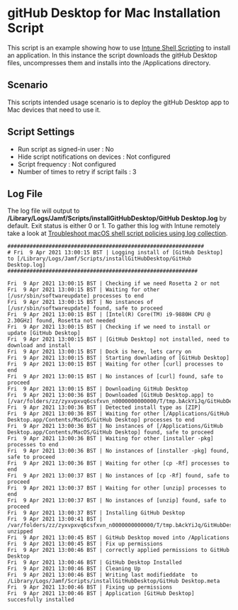 # gitHub Desktop for Mac Installation Script

This script is an example showing how to use [Intune Shell Scripting](https://docs.microsoft.com/en-us/mem/intune/apps/macos-shell-scripts) to install an application. In this instance the script downloads the gitHub Desktop files, uncompresses them and installs into the /Applications directory.

## Scenario

This scripts intended usage scenario is to deploy the gitHub Desktop app to Mac devices that need to use it.


## Script Settings

- Run script as signed-in user : No
- Hide script notifications on devices : Not configured
- Script frequency : Not configured
- Number of times to retry if script fails : 3

## Log File

The log file will output to **/Library/Logs/Jamf/Scripts/installGitHubDesktop/GitHub Desktop.log** by default. Exit status is either 0 or 1. To gather this log with Intune remotely take a look at [Troubleshoot macOS shell script policies using log collection](https://docs.microsoft.com/en-us/mem/intune/apps/macos-shell-scripts#troubleshoot-macos-shell-script-policies-using-log-collection).

```
##############################################################
# Fri  9 Apr 2021 13:00:15 BST | Logging install of [GitHub Desktop] to [/Library/Logs/Jamf/Scripts/installGitHubDesktop/GitHub Desktop.log]
############################################################

Fri  9 Apr 2021 13:00:15 BST | Checking if we need Rosetta 2 or not
Fri  9 Apr 2021 13:00:15 BST | Waiting for other [/usr/sbin/softwareupdate] processes to end
Fri  9 Apr 2021 13:00:15 BST | No instances of [/usr/sbin/softwareupdate] found, safe to proceed
Fri  9 Apr 2021 13:00:15 BST | [Intel(R) Core(TM) i9-9880H CPU @ 2.30GHz] found, Rosetta not needed
Fri  9 Apr 2021 13:00:15 BST | Checking if we need to install or update [GitHub Desktop]
Fri  9 Apr 2021 13:00:15 BST | [GitHub Desktop] not installed, need to download and install
Fri  9 Apr 2021 13:00:15 BST | Dock is here, lets carry on
Fri  9 Apr 2021 13:00:15 BST | Starting downlading of [GitHub Desktop]
Fri  9 Apr 2021 13:00:15 BST | Waiting for other [curl] processes to end
Fri  9 Apr 2021 13:00:15 BST | No instances of [curl] found, safe to proceed
Fri  9 Apr 2021 13:00:15 BST | Downloading GitHub Desktop
Fri  9 Apr 2021 13:00:36 BST | Downloaded [GitHub Desktop.app] to [/var/folders/zz/zyxvpxvq6csfxvn_n0000000000000/T/tmp.bAckYiJq/GitHubDesktop.zip]
Fri  9 Apr 2021 13:00:36 BST | Detected install type as [ZIP]
Fri  9 Apr 2021 13:00:36 BST | Waiting for other [/Applications/GitHub Desktop.app/Contents/MacOS/GitHub Desktop] processes to end
Fri  9 Apr 2021 13:00:36 BST | No instances of [/Applications/GitHub Desktop.app/Contents/MacOS/GitHub Desktop] found, safe to proceed
Fri  9 Apr 2021 13:00:36 BST | Waiting for other [installer -pkg] processes to end
Fri  9 Apr 2021 13:00:36 BST | No instances of [installer -pkg] found, safe to proceed
Fri  9 Apr 2021 13:00:36 BST | Waiting for other [cp -Rf] processes to end
Fri  9 Apr 2021 13:00:37 BST | No instances of [cp -Rf] found, safe to proceed
Fri  9 Apr 2021 13:00:37 BST | Waiting for other [unzip] processes to end
Fri  9 Apr 2021 13:00:37 BST | No instances of [unzip] found, safe to proceed
Fri  9 Apr 2021 13:00:37 BST | Installing GitHub Desktop
Fri  9 Apr 2021 13:00:41 BST | /var/folders/zz/zyxvpxvq6csfxvn_n0000000000000/T/tmp.bAckYiJq/GitHubDesktop.zip unzipped
Fri  9 Apr 2021 13:00:45 BST | GitHub Desktop moved into /Applications
Fri  9 Apr 2021 13:00:45 BST | Fix up permissions
Fri  9 Apr 2021 13:00:46 BST | correctly applied permissions to GitHub Desktop
Fri  9 Apr 2021 13:00:46 BST | GitHub Desktop Installed
Fri  9 Apr 2021 13:00:46 BST | Cleaning Up
Fri  9 Apr 2021 13:00:46 BST | Writing last modifieddate  to /Library/Logs/Jamf/Scripts/installGitHubDesktop/GitHub Desktop.meta
Fri  9 Apr 2021 13:00:46 BST | Fixing up permissions
Fri  9 Apr 2021 13:00:46 BST | Application [GitHub Desktop] succesfully installed
```